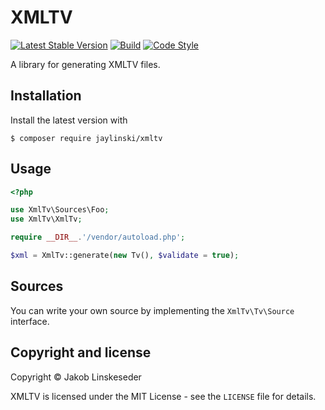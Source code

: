 # XMLTV

[![Latest Stable Version](https://poser.pugx.org/jaylinski/xmltv/v/stable)](https://packagist.org/packages/jaylinski/xmltv)
[![Build](https://travis-ci.org/jaylinski/xmltv.svg?branch=master)](https://travis-ci.org/jaylinski/xmltv)
[![Code Style](https://styleci.io/repos/101584271/shield)](https://styleci.io/repos/101584271)

A library for generating XMLTV files.

## Installation

Install the latest version with

`$ composer require jaylinski/xmltv`

## Usage

```php
<?php

use XmlTv\Sources\Foo;
use XmlTv\XmlTv;

require __DIR__.'/vendor/autoload.php';

$xml = XmlTv::generate(new Tv(), $validate = true);
```

## Sources

You can write your own source by implementing the `XmlTv\Tv\Source` interface.

## Copyright and license

Copyright &copy; Jakob Linskeseder

XMLTV is licensed under the MIT License - see the `LICENSE` file for details.
